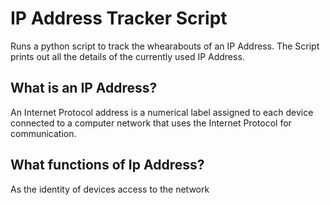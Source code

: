 # IP Address Tracker Script

Runs a python script to track the whearabouts of an IP Address.
The Script prints out all the details of the currently used IP Address.

## What is an IP Address?
An Internet Protocol address is a numerical label assigned to each device connected to a computer network that uses the Internet Protocol for communication.

## What functions of Ip Address?
As the identity of devices access to the network
